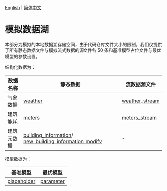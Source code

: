 [English](./README.md) | [简体中文](./README-ch.zh.md)

# **模拟数据湖**

本部分为模拟的本地数据湖存储空间，由于代码仓库文件大小的限制，我们仅提供了所有静态数据文件与模拟流式数据的源文件各 50 条和基准模型占位文件与最优模型的参数设置。

结构化数据为：

| 数据名称  | 静态数据                                                                                                                                                                     | 流数据源文件                                                         |
|-------|--------------------------------------------------------------------------------------------------------------------------------------------------------------------------|----------------------------------------------------------------|
| 气象数据  | [weather](Weather/Static/weather.csv)                                                                                                                                    | [weather_stream](Weather/Streaming/weather_stream.csv)         |
| 建筑能耗  | [meters](EnergyConsumption/Static/meters.csv)                                                                                                                            | [meters_stream](EnergyConsumption/Streaming/MeterRead/meters_stream.csv) |
| 建筑元数据 | [building_information](BuildingMetadata/Static/building_information.csv)/ [new_building_information_modify](BuildingMetadata/Static/new_building_information.csv) | -                                                              |

模型数据为：

| 基准模型                                   | 最优模型                                   |
|----------------------------------------|----------------------------------------|
| [placeholder](Model/Baseline/placeholder.txt) | [parameter](Model/Finetune/parameter.txt) |
